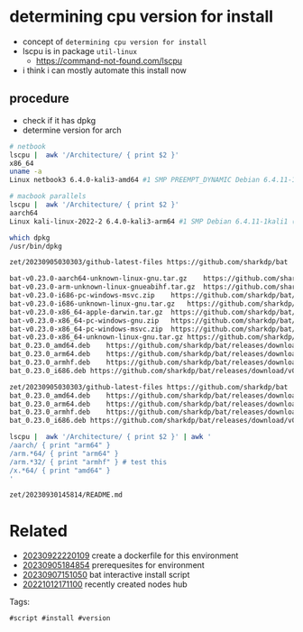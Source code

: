 # determining cpu version for install

- concept of `determining cpu version for install`
- lscpu is in package `util-linux`
  - https://command-not-found.com/lscpu
- i think i can mostly automate this install now

## procedure
- check if it has dpkg
- determine version for arch

```bash
# netbook
lscpu |  awk '/Architecture/ { print $2 }'
x86_64
uname -a
Linux netbook3 6.4.0-kali3-amd64 #1 SMP PREEMPT_DYNAMIC Debian 6.4.11-1kali1 (2023-08-21) x86_64 GNU/Linux

# macbook parallels
lscpu |  awk '/Architecture/ { print $2 }'
aarch64
Linux kali-linux-2022-2 6.4.0-kali3-arm64 #1 SMP Debian 6.4.11-1kali1 (2023-08-21) aarch64 GNU/Linux

which dpkg
/usr/bin/dpkg

zet/20230905030303/github-latest-files https://github.com/sharkdp/bat | grep -v musl | awk '$1 ~ deb$'

bat-v0.23.0-aarch64-unknown-linux-gnu.tar.gz	https://github.com/sharkdp/bat/releases/download/v0.23.0/bat-v0.23.0-aarch64-unknown-linux-gnu.tar.gz
bat-v0.23.0-arm-unknown-linux-gnueabihf.tar.gz	https://github.com/sharkdp/bat/releases/download/v0.23.0/bat-v0.23.0-arm-unknown-linux-gnueabihf.tar.gz
bat-v0.23.0-i686-pc-windows-msvc.zip	https://github.com/sharkdp/bat/releases/download/v0.23.0/bat-v0.23.0-i686-pc-windows-msvc.zip
bat-v0.23.0-i686-unknown-linux-gnu.tar.gz	https://github.com/sharkdp/bat/releases/download/v0.23.0/bat-v0.23.0-i686-unknown-linux-gnu.tar.gz
bat-v0.23.0-x86_64-apple-darwin.tar.gz	https://github.com/sharkdp/bat/releases/download/v0.23.0/bat-v0.23.0-x86_64-apple-darwin.tar.gz
bat-v0.23.0-x86_64-pc-windows-gnu.zip	https://github.com/sharkdp/bat/releases/download/v0.23.0/bat-v0.23.0-x86_64-pc-windows-gnu.zip
bat-v0.23.0-x86_64-pc-windows-msvc.zip	https://github.com/sharkdp/bat/releases/download/v0.23.0/bat-v0.23.0-x86_64-pc-windows-msvc.zip
bat-v0.23.0-x86_64-unknown-linux-gnu.tar.gz	https://github.com/sharkdp/bat/releases/download/v0.23.0/bat-v0.23.0-x86_64-unknown-linux-gnu.tar.gz
bat_0.23.0_amd64.deb	https://github.com/sharkdp/bat/releases/download/v0.23.0/bat_0.23.0_amd64.deb
bat_0.23.0_arm64.deb	https://github.com/sharkdp/bat/releases/download/v0.23.0/bat_0.23.0_arm64.deb
bat_0.23.0_armhf.deb	https://github.com/sharkdp/bat/releases/download/v0.23.0/bat_0.23.0_armhf.deb
bat_0.23.0_i686.deb	https://github.com/sharkdp/bat/releases/download/v0.23.0/bat_0.23.0_i686.deb

zet/20230905030303/github-latest-files https://github.com/sharkdp/bat | grep -v musl | awk '$1 ~ /deb$/'
bat_0.23.0_amd64.deb	https://github.com/sharkdp/bat/releases/download/v0.23.0/bat_0.23.0_amd64.deb
bat_0.23.0_arm64.deb	https://github.com/sharkdp/bat/releases/download/v0.23.0/bat_0.23.0_arm64.deb
bat_0.23.0_armhf.deb	https://github.com/sharkdp/bat/releases/download/v0.23.0/bat_0.23.0_armhf.deb
bat_0.23.0_i686.deb	https://github.com/sharkdp/bat/releases/download/v0.23.0/bat_0.23.0_i686.deb

lscpu |  awk '/Architecture/ { print $2 }' | awk '
/aarch/ { print "arm64" }
/arm.*64/ { print "arm64" }
/arm.*32/ { print "armhf" } # test this
/x.*64/ { print "amd64" }
'

```

` zet/20230930145814/README.md `

# Related

- [20230922220109](/zet/20230922220109/README.md) create a dockerfile for this environment
- [20230905184854](/zet/20230905184854/README.md) prerequesites for environment
- [20230907151050](/zet/20230907151050/README.md) bat interactive install script
- [20221012171100](/zet/20221012171100/README.md) recently created nodes hub

Tags:

    #script #install #version

